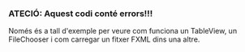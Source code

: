 ### ATECIÓ: Aquest codi conté errors!!!

Només és a tall d'exemple per veure com funciona un TableView, un FileChooser i com carregar un fitxer FXML dins una altre.
